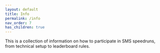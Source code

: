 ```yaml
---
layout: default
title: Info
permalink: /info
nav_order: 7
has_children: true
---
```


This is a collection of information on how to participate in SMS speedruns, from technical setup to leaderboard rules.